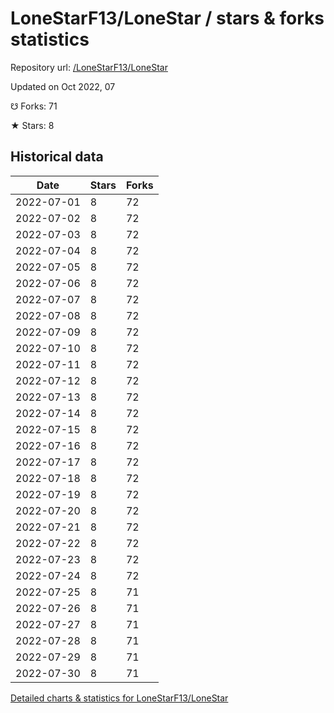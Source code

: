 # LoneStarF13/LoneStar / stars & forks statistics

Repository url: [/LoneStarF13/LoneStar](https://github.com/LoneStarF13/LoneStar)

Updated on Oct 2022, 07

☋ Forks: 71

★ Stars: 8

## Historical data
| Date | Stars | Forks |
|------|-------|-------|
| 2022-07-01 | 8 | 72 | 
| 2022-07-02 | 8 | 72 | 
| 2022-07-03 | 8 | 72 | 
| 2022-07-04 | 8 | 72 | 
| 2022-07-05 | 8 | 72 | 
| 2022-07-06 | 8 | 72 | 
| 2022-07-07 | 8 | 72 | 
| 2022-07-08 | 8 | 72 | 
| 2022-07-09 | 8 | 72 | 
| 2022-07-10 | 8 | 72 | 
| 2022-07-11 | 8 | 72 | 
| 2022-07-12 | 8 | 72 | 
| 2022-07-13 | 8 | 72 | 
| 2022-07-14 | 8 | 72 | 
| 2022-07-15 | 8 | 72 | 
| 2022-07-16 | 8 | 72 | 
| 2022-07-17 | 8 | 72 | 
| 2022-07-18 | 8 | 72 | 
| 2022-07-19 | 8 | 72 | 
| 2022-07-20 | 8 | 72 | 
| 2022-07-21 | 8 | 72 | 
| 2022-07-22 | 8 | 72 | 
| 2022-07-23 | 8 | 72 | 
| 2022-07-24 | 8 | 72 | 
| 2022-07-25 | 8 | 71 | 
| 2022-07-26 | 8 | 71 | 
| 2022-07-27 | 8 | 71 | 
| 2022-07-28 | 8 | 71 | 
| 2022-07-29 | 8 | 71 | 
| 2022-07-30 | 8 | 71 | 


[Detailed charts & statistics for LoneStarF13/LoneStar](https://reviewgithub.com/rep/LoneStarF13/LoneStar)
